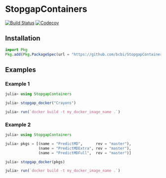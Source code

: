 # StopgapContainers

[![Build Status](https://travis-ci.com/bcbi/StopgapContainers.jl.svg?branch=master)](https://travis-ci.com/bcbi/StopgapContainers.jl/branches)
[![Codecov](https://codecov.io/gh/bcbi/StopgapContainers.jl/branch/master/graph/badge.svg)](https://codecov.io/gh/bcbi/StopgapContainers.jl)

## Installation

```julia
import Pkg
Pkg.add(Pkg.PackageSpec(url = "https://github.com/bcbi/StopgapContainers.jl", rev = "master"))
```

## Examples

### Example 1

```julia
julia> using StopgapContainers

julia> stopgap_docker("Crayons")

julia> run(`docker build -t my_docker_image_name .`)
```

### Example 2

```julia
julia> using StopgapContainers

julia> pkgs = [(name = "PredictMD",      rev = "master"),
               (name = "PredictMDExtra", rev = "master"),
               (name = "PredictMDFull",  rev = "master")]

julia> stopgap_docker(pkgs)

julia> run(`docker build -t my_docker_image_name .`)
```

